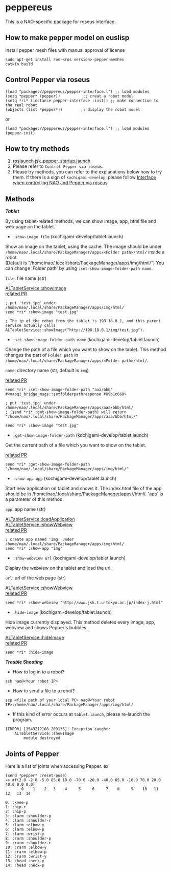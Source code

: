peppereus
=========

This is a NAO-specific package for roseus interface.

How to make pepper model on euslisp
-----------------------------------

Install pepper mesh files with manual approval of license
```
sudo apt-get install ros-<ros version>-pepper-meshes
catkin build
```

Control Pepper via roseus
-------------------------

```
(load "package://peppereus/pepper-interface.l") ;; load modules
(setq *pepper* (pepper))          ;; creat a robot model
(setq *ri* (instance pepper-interface :init)) ;; make connection to the real robot
(objects (list *pepper*))        ;; display the robot model
```
or

```
(load "package://peppereus/pepper-interface.l") ;; load modules
(pepper-init)
```

How to try methods
------------------

1. [roslaunch jsk_pepper_startup.launch](../jsk_pepper_statup/README.md)
2. Please refer to `Control Pepper via roseus`.
3. Please try methods, you can refer to the explanations below how to try them. If there is a sign of `kochigami-develop`, please follow [Interface when controlling NAO and Pepper via roseus](../README.md). 

Methods
-------

***Tablet***  

By using tablet-related methods, we can show image, app, html file and web page on the tablet.  

- `:show-image file` (kochigami-develop/tablet.launch) 

Show an image on the tablet, using the cache. The image should be under `/home/nao/.local/share/PackageManager/apps/<Folder path>/html/` inside a robot.  
(Default is "/home/nao/.local/share/PackageManager/apps/img/html/")  You can change 'Folder path' by using `:set-show-image-folder-path name`.

`file`: file name (str)

[ALTabletService::showImage](http://doc.aldebaran.com/2-5/naoqi/core/altabletservice-api.html#ALTabletService::showImage__ssCR)  
[related PR](https://github.com/ros-naoqi/naoqi_bridge/pull/52)

```
; put 'test.jpg' under /home/nao/.local/share/PackageManager/apps/img/html/
send *ri* :show-image "test.jpg"

; The ip of the robot from the tablet is 198.18.0.1, and this parent service actually calls ALTabletService::showImage("http://198.18.0.1/img/test.jpg").
```

- `:set-show-image-folder-path name` (kochigami-develop/tablet.launch)

Change the path of a file which you want to show on the tablet. This method changes the part of `Folder path` in `/home/nao/.local/share/PackageManager/apps/<Folder path>/html/`.  

`name`: directory name (str, default is `img`)  

[related PR](https://github.com/ros-naoqi/naoqi_bridge/pull/52)

```
send *ri* :set-show-image-folder-path "aaa/bbb"
#<naoqi_bridge_msgs::setfolderpathresponse #X9b1c660>

; put 'test.jpg' under /home/nao/.local/share/PackageManager/apps/aaa/bbb/html/
; (send *ri* :get-show-image-folder-path) will return "/home/nao/.local/share/PackageManager/apps/aaa/bbb/html/"

send *ri* :show-image "test.jpg"
```

- `:get-show-image-folder-path` (kochigami-develop/tablet.launch)

Get the current path of a file which you want to show on the tablet.  

[related PR](https://github.com/ros-naoqi/naoqi_bridge/pull/52)

```
send *ri* :get-show-image-folder-path
"/home/nao/.local/share/PackageManager/apps/img/html/"
```

- `:show-app app` (kochigami-develop/tablet.launch)

Start new application on tablet and shows it. The index.html file of the app should be in /home/nao/.local/share/PackageManager/apps/<app>/html/. 'app' is a parameter of this method.

`app`: app name (str)

[ALTabletService::loadApplication](http://doc.aldebaran.com/2-5/naoqi/core/altabletservice-api.html#ALTabletService::loadApplication__ssCR)  
[ALTabletService::showWebview](http://doc.aldebaran.com/2-5/naoqi/core/altabletservice-api.html#altabletservice-showwebview1)  
[related PR](https://github.com/ros-naoqi/naoqi_bridge/pull/52)

```
; create app named 'img' under /home/nao/.local/share/PackageManager/apps/img/html/
send *ri* :show-app "img"
```

- `:show-webview url` (kochigami-develop/tablet.launch)

Display the webview on the tablet and load the url.

`url`: url of the web page (str)

[ALTabletService::showWebview](http://doc.aldebaran.com/2-5/naoqi/core/altabletservice-api.html#ALTabletService::showWebview__ssCR)  
[related PR](https://github.com/ros-naoqi/naoqi_bridge/pull/52)

```
send *ri* :show-webview "http://www.jsk.t.u-tokyo.ac.jp/index-j.html"
```

- `:hide-image` (kochigami-develop/tablet.launch)

Hide image currently displayed. This method deletes every image, app, webview and shows Pepper's bubbles.  

[ALTabletService::hideImage](http://doc.aldebaran.com/2-5/naoqi/core/altabletservice-api.html?highlight=altablet#ALTabletService::hideImage)  
[related PR](https://github.com/ros-naoqi/naoqi_bridge/pull/52)

```
send *ri* :hide-image
```

***Trouble Shooting***

- How to log in to a robot?
```
ssh nao@<Your robot IP>
```

- How to send a file to a robot?
```
scp <file path of your local PC> nao@<Your robot IP>:/home/nao/.local/share/PackageManager/apps/img/html/
```

- If this kind of error occurs at `tablet.launch`, please re-launch the program. 
```
[ERROR] [1543212108.209135]: Exception caught:
	ALTabletService::showImage
		module destroyed
```

Joints of Pepper
----------------

Here is a list of joints when accessing Pepper.
ex:
```
(send *pepper* :reset-pose)
=> #f(2.0 -2.0 -5.0 85.0 10.0 -70.0 -20.0 -40.0 85.0 -10.0 70.0 20.0 40.0 0.0 0.0)
       0    1    2   3    4     5     6     7    8     9    10   11   12   13  14
```
```
0: :knee-p
1: :hip-r
2: :hip-p
3: :larm :shoulder-p
4: :larm :shoulder-r
5: :larm :elbow-y
6: :larm :elbow-p
7: :larm :wrist-y
8: :rarm :shoulder-p
9: :rarm :shoulder-r
10: :rarm :elbow-y
11: :rarm :elbow-p
12: :rarm :wrist-y
13: :head :neck-y
14: :head :neck-p
```